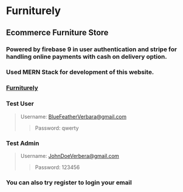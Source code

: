 # Furniturely

## Ecommerce Furniture Store

### Powered by firebase 9 in user authentication and stripe for handling online payments with cash on delivery option.

### Used MERN Stack for development of this website.

### [Furniturely](https://furniturely.herokuapp.com/)

### Test User

> Username: BlueFeatherVerbara@gmail.com
>
> > Password: qwerty

### Test Admin

> Username: JohnDoeVerbera@gmail.com
>
> > Password: 123456

### You can also try register to login your email
